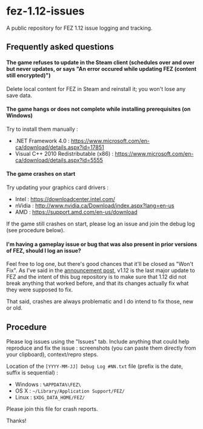 # fez-1.12-issues
A public repository for FEZ 1.12 issue logging and tracking.

## Frequently asked questions

#### The game refuses to update in the Steam client (schedules over and over but never updates, or says "An error occured while updating FEZ (content still encrypted)")

Delete local content for FEZ in Steam and reinstall it; you won't lose any save data.

#### The game hangs or does not complete while installing prerequisites (on Windows)

Try to install them manually :
- .NET Framework 4.0 : https://www.microsoft.com/en-ca/download/details.aspx?id=17851
- Visual C++ 2010 Redistributable (x86) : https://www.microsoft.com/en-ca/download/details.aspx?id=5555

#### The game crashes on start

Try updating your graphics card drivers :
- Intel : https://downloadcenter.intel.com/
- nVidia : http://www.nvidia.ca/Download/index.aspx?lang=en-us
- AMD : https://support.amd.com/en-us/download
 
If the game still crashes on start, please log an issue and join the debug log (see procedure below).

#### I'm having a gameplay issue or bug that was also present in prior versions of FEZ, should I log an issue?

Feel free to log one, but there's good chances that it'll be closed as "Won't Fix". As I've said in the [announcement post](http://theinstructionlimit.com/fez-1-12), v1.12 is the last major update to FEZ and the intent of this bug repository is to make sure that 1.12 did not break anything that worked before, and that its changes actually fix what they were supposed to fix.

That said, crashes are always problematic and I do intend to fix those, new or old.

## Procedure

Please log issues using the "Issues" tab. Include anything that could help reproduce and fix the issue : screenshots (you can paste them directly from your clipboard), context/repro steps.

Location of the `[YYYY-MM-JJ] Debug Log #NN.txt` file (prefix is the date, suffix is sequential) :

- Windows : `%APPDATA%\FEZ\`
- OS X : `~/Library/Application Support/FEZ/`
- Linux : `$XDG_DATA_HOME/FEZ/`

Please join this file for crash reports.

Thanks!
